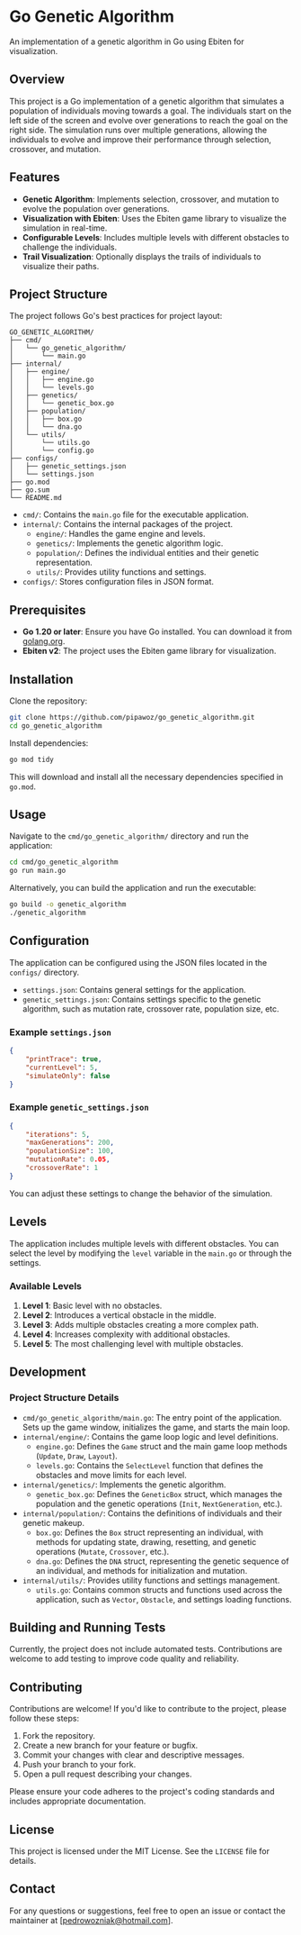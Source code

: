 # Go Genetic Algorithm

An implementation of a genetic algorithm in Go using Ebiten for visualization.

## Overview

This project is a Go implementation of a genetic algorithm that simulates a population of individuals moving towards a goal. The individuals start on the left side of the screen and evolve over generations to reach the goal on the right side. The simulation runs over multiple generations, allowing the individuals to evolve and improve their performance through selection, crossover, and mutation.

## Features

- **Genetic Algorithm**: Implements selection, crossover, and mutation to evolve the population over generations.
- **Visualization with Ebiten**: Uses the Ebiten game library to visualize the simulation in real-time.
- **Configurable Levels**: Includes multiple levels with different obstacles to challenge the individuals.
- **Trail Visualization**: Optionally displays the trails of individuals to visualize their paths.

## Project Structure

The project follows Go's best practices for project layout:

```
GO_GENETIC_ALGORITHM/
├── cmd/
│   └── go_genetic_algorithm/
│       └── main.go
├── internal/
│   ├── engine/
│   │   ├── engine.go
│   │   └── levels.go
│   ├── genetics/
│   │   └── genetic_box.go
│   ├── population/
│   │   ├── box.go
│   │   └── dna.go
│   └── utils/
│       └── utils.go
│       └── config.go
├── configs/
│   ├── genetic_settings.json
│   └── settings.json
├── go.mod
├── go.sum
└── README.md
```

- `cmd/`: Contains the `main.go` file for the executable application.
- `internal/`: Contains the internal packages of the project.
    - `engine/`: Handles the game engine and levels.
    - `genetics/`: Implements the genetic algorithm logic.
    - `population/`: Defines the individual entities and their genetic representation.
    - `utils/`: Provides utility functions and settings.
- `configs/`: Stores configuration files in JSON format.

## Prerequisites

- **Go 1.20 or later**: Ensure you have Go installed. You can download it from [golang.org](https://golang.org).
- **Ebiten v2**: The project uses the Ebiten game library for visualization.

## Installation

Clone the repository:

```bash
git clone https://github.com/pipawoz/go_genetic_algorithm.git
cd go_genetic_algorithm
```

Install dependencies:

```bash
go mod tidy
```

This will download and install all the necessary dependencies specified in `go.mod`.

## Usage

Navigate to the `cmd/go_genetic_algorithm/` directory and run the application:

```bash
cd cmd/go_genetic_algorithm
go run main.go
```

Alternatively, you can build the application and run the executable:

```bash
go build -o genetic_algorithm
./genetic_algorithm
```

## Configuration

The application can be configured using the JSON files located in the `configs/` directory.

- `settings.json`: Contains general settings for the application.
- `genetic_settings.json`: Contains settings specific to the genetic algorithm, such as mutation rate, crossover rate, population size, etc.

### Example `settings.json`

```json
{
    "printTrace": true,
    "currentLevel": 5,
    "simulateOnly": false
}
```

### Example `genetic_settings.json`

```json
{
    "iterations": 5,
    "maxGenerations": 200,
    "populationSize": 100,
    "mutationRate": 0.05,
    "crossoverRate": 1
}
```

You can adjust these settings to change the behavior of the simulation.

## Levels

The application includes multiple levels with different obstacles. You can select the level by modifying the `level` variable in the `main.go` or through the settings.

### Available Levels

1. **Level 1**: Basic level with no obstacles.
2. **Level 2**: Introduces a vertical obstacle in the middle.
3. **Level 3**: Adds multiple obstacles creating a more complex path.
4. **Level 4**: Increases complexity with additional obstacles.
5. **Level 5**: The most challenging level with multiple obstacles.

## Development

### Project Structure Details

- `cmd/go_genetic_algorithm/main.go`: The entry point of the application. Sets up the game window, initializes the game, and starts the main loop.
- `internal/engine/`: Contains the game loop logic and level definitions.
    - `engine.go`: Defines the `Game` struct and the main game loop methods (`Update`, `Draw`, `Layout`).
    - `levels.go`: Contains the `SelectLevel` function that defines the obstacles and move limits for each level.
- `internal/genetics/`: Implements the genetic algorithm.
    - `genetic_box.go`: Defines the `GeneticBox` struct, which manages the population and the genetic operations (`Init`, `NextGeneration`, etc.).
- `internal/population/`: Contains the definitions of individuals and their genetic makeup.
    - `box.go`: Defines the `Box` struct representing an individual, with methods for updating state, drawing, resetting, and genetic operations (`Mutate`, `Crossover`, etc.).
    - `dna.go`: Defines the `DNA` struct, representing the genetic sequence of an individual, and methods for initialization and mutation.
- `internal/utils/`: Provides utility functions and settings management.
    - `utils.go`: Contains common structs and functions used across the application, such as `Vector`, `Obstacle`, and settings loading functions.

## Building and Running Tests

Currently, the project does not include automated tests. Contributions are welcome to add testing to improve code quality and reliability.

## Contributing

Contributions are welcome! If you'd like to contribute to the project, please follow these steps:

1. Fork the repository.
2. Create a new branch for your feature or bugfix.
3. Commit your changes with clear and descriptive messages.
4. Push your branch to your fork.
5. Open a pull request describing your changes.

Please ensure your code adheres to the project's coding standards and includes appropriate documentation.

## License

This project is licensed under the MIT License. See the `LICENSE` file for details.

## Contact

For any questions or suggestions, feel free to open an issue or contact the maintainer at [pedrowozniak@hotmail.com].

